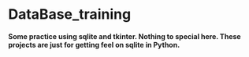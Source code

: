 # DataBase_training
#### Some practice using sqlite and tkinter. Nothing to special here. These projects are just for getting feel on sqlite in Python.
